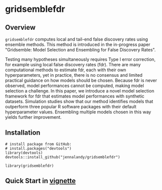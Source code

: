 
# gridsemblefdr

<!-- badges: start -->
<!-- badges: end -->

## Overview

`gridsemblefdr` computes local and tail-end false discovery rates using ensemble methods. This method is introduced in the in-progress paper "Gridsemble: Model Selection and Ensembling for False Discovery Rates".

Testing many hypotheses simultaneously requires Type I error correction, for example using local false discovery rates (fdr). There are many computational methods to estimate fdr, each with their own hyperparameters, yet in practice, there is no consensus and limited practical guidance on how models should be chosen. Because fdr is never observed, model performances cannot be computed, making model selection a challenge. In this paper, we introduce a novel model selection framework for fdr that estimates model performances with synthetic datasets. Simulation studies show that our method identifies models that outperform three popular R software packages with their default hyperparameter values. Ensembling multiple models chosen in this way yields further improvement.

## Installation
```{r setup, eval = FALSE}
# install package from GitHub:
# install.packages("devtools")
library(devtools)
devtools::install_github("jennalandy/gridsemblefdr")

library(gridsemblefdr)
```

## Quick Start in [vignette](vignettes/gridsemblefdr.Rmd)

